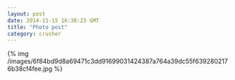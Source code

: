 ```yaml
---
layout: post
date: 2014-11-15 16:38:23 GMT
title: "Photo post"
category: crusher
---
```

{% img /images/6f84bd9d8a69471c3dd91699031424387a764a39dc55f6392802176b38cf4fee.jpg %}

